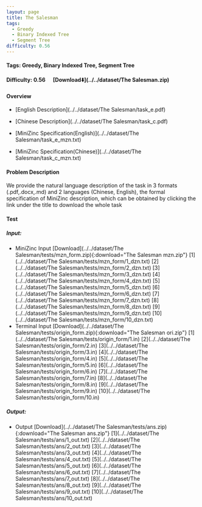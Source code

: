 ```yaml
---
layout: page
title: The Salesman
tags:
  - Greedy
  - Binary Indexed Tree
  - Segment Tree
difficulty: 0.56
---
```


#### Tags: Greedy, Binary Indexed Tree, Segment Tree
#### Difficulty: 0.56 &nbsp;&nbsp;&nbsp;&nbsp; [Download⬇️](../../dataset/The Salesman.zip)
#### Overview
- [English Description](../../dataset/The Salesman/task_e.pdf)
- [Chinese Description](../../dataset/The Salesman/task_c.pdf)
- [MiniZinc Specification(English)](../../dataset/The Salesman/task_e_mzn.txt)

- [MiniZinc Specification(Chinese)](../../dataset/The Salesman/task_c_mzn.txt)

#### Problem Description
We provide the natural language description of the task in 3 formats (.pdf,.docx,.md) and 2 languages (Chinese, English), the formal specification of MiniZinc description, which can be obtained by clicking the link under the title to download the whole task
#### Test
##### Input:
- MiniZinc Input [Download](../../dataset/The Salesman/tests/mzn_form.zip){:download="The Salesman mzn.zip"} [1](../../dataset/The Salesman/tests/mzn_form/1_dzn.txt) [2](../../dataset/The Salesman/tests/mzn_form/2_dzn.txt) [3](../../dataset/The Salesman/tests/mzn_form/3_dzn.txt) [4](../../dataset/The Salesman/tests/mzn_form/4_dzn.txt) [5](../../dataset/The Salesman/tests/mzn_form/5_dzn.txt) [6](../../dataset/The Salesman/tests/mzn_form/6_dzn.txt) [7](../../dataset/The Salesman/tests/mzn_form/7_dzn.txt) [8](../../dataset/The Salesman/tests/mzn_form/8_dzn.txt) [9](../../dataset/The Salesman/tests/mzn_form/9_dzn.txt) [10](../../dataset/The Salesman/tests/mzn_form/10_dzn.txt) 
- Terminal Input [Download](../../dataset/The Salesman/tests/origin_form.zip){:download="The Salesman ori.zip"} [1](../../dataset/The Salesman/tests/origin_form/1.in) [2](../../dataset/The Salesman/tests/origin_form/2.in) [3](../../dataset/The Salesman/tests/origin_form/3.in) [4](../../dataset/The Salesman/tests/origin_form/4.in) [5](../../dataset/The Salesman/tests/origin_form/5.in) [6](../../dataset/The Salesman/tests/origin_form/6.in) [7](../../dataset/The Salesman/tests/origin_form/7.in) [8](../../dataset/The Salesman/tests/origin_form/8.in) [9](../../dataset/The Salesman/tests/origin_form/9.in) [10](../../dataset/The Salesman/tests/origin_form/10.in) 

##### Output:
- Output [Download](../../dataset/The Salesman/tests/ans.zip){:download="The Salesman ans.zip"} [1](../../dataset/The Salesman/tests/ans/1_out.txt) [2](../../dataset/The Salesman/tests/ans/2_out.txt) [3](../../dataset/The Salesman/tests/ans/3_out.txt) [4](../../dataset/The Salesman/tests/ans/4_out.txt) [5](../../dataset/The Salesman/tests/ans/5_out.txt) [6](../../dataset/The Salesman/tests/ans/6_out.txt) [7](../../dataset/The Salesman/tests/ans/7_out.txt) [8](../../dataset/The Salesman/tests/ans/8_out.txt) [9](../../dataset/The Salesman/tests/ans/9_out.txt) [10](../../dataset/The Salesman/tests/ans/10_out.txt) 

